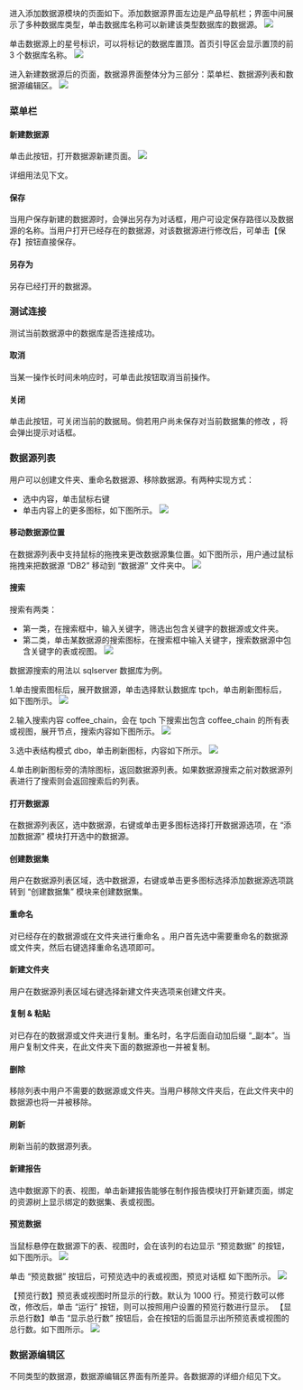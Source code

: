 进入添加数据源模块的页面如下。添加数据源界面左边是产品导航栏；界面中间展示了多种数据库类型，单击数据库名称可以新建该类型数据库的数据源。
![](//mc.qcloudimg.com/static/img/7940595c867253d1d9a96c63ae554927/image.png)

单击数据源上的星号标识，可以将标记的数据库置顶。首页引导区会显示置顶的前 3 个数据库名称。
![](//mc.qcloudimg.com/static/img/70afb39a153b1772d7325ef52658bdb9/image.png)

进入新建数据源后的页面，数据源界面整体分为三部分：菜单栏、数据源列表和数据源编辑区。
![](//mc.qcloudimg.com/static/img/a9ffc5705713cd6895060f5eec54be7b/image.png)

### 菜单栏
#### 新建数据源

单击此按钮，打开数据源新建页面。
![](//mc.qcloudimg.com/static/img/81c85a4d76b28c9553623d540051e1ea/image.png)

详细用法见下文。

#### 保存
当用户保存新建的数据源时，会弹出另存为对话框，用户可设定保存路径以及数据源的名称。当用户打开已经存在的数据源，对该数据源进行修改后，可单击【保存】按钮直接保存。
#### 另存为
另存已经打开的数据源。
### 测试连接
测试当前数据源中的数据库是否连接成功。
#### 取消
当某一操作长时间未响应时，可单击此按钮取消当前操作。
#### 关闭
单击此按钮，可关闭当前的数据局。倘若用户尚未保存对当前数据集的修改 ，将会弹出提示对话框。

### 数据源列表
用户可以创建文件夹、重命名数据源、移除数据源。有两种实现方式：

* 选中内容，单击鼠标右键  	 
* 单击内容上的更多图标，如下图所示。
![](//mc.qcloudimg.com/static/img/c4524308deb1d9b5ed7080788b2e044d/image.png)

#### 移动数据源位置
在数据源列表中支持鼠标的拖拽来更改数据源集位置。如下图所示，用户通过鼠标拖拽来把数据源 “DB2” 移动到 “数据源” 文件夹中。
![](//mc.qcloudimg.com/static/img/b1de775ca4b263f9c2cec87a9a195c56/image.png)

#### 搜索
搜索有两类：

* 第一类，在搜索框中，输入关键字，筛选出包含关键字的数据源或文件夹。
* 第二类，单击某数据源的搜索图标，在搜索框中输入关键字，搜索数据源中包含关键字的表或视图。
![](//mc.qcloudimg.com/static/img/da72323021c3f58dd3aa85b1d3f73185/image.png)

数据源搜索的用法以 sqlserver 数据库为例。


 1.单击搜索图标后，展开数据源，单击选择默认数据库 tpch，单击刷新图标后，如下图所示。
![](//mc.qcloudimg.com/static/img/6bf42c20fd4a892accd501083844eebc/image.png)

 2.输入搜索内容 coffee\_chain，会在 tpch 下搜索出包含 coffee_chain 的所有表或视图，展开节点，搜索内容如下图所示。
![](//mc.qcloudimg.com/static/img/54027d796140161d42ae020432078a24/image.png)

3.选中表结构模式 dbo，单击刷新图标，内容如下所示。
![](//mc.qcloudimg.com/static/img/18b29cd383d095cc861dff29a52b2ee0/image.png)

4.单击刷新图标旁的清除图标，返回数据源列表。如果数据源搜索之前对数据源列表进行了搜索则会返回搜索后的列表。

#### 打开数据源
在数据源列表区，选中数据源，右键或单击更多图标选择打开数据源选项，在 “添加数据源” 模块打开选中的数据源。
#### 创建数据集
用户在数据源列表区域，选中数据源，右键或单击更多图标选择添加数据源选项跳转到 “创建数据集” 模块来创建数据集。
#### 重命名
对已经存在的数据源或在文件夹进行重命名 。用户首先选中需要重命名的数据源或文件夹，然后右键选择重命名选项即可。
#### 新建文件夹
用户在数据源列表区域右键选择新建文件夹选项来创建文件夹。
#### 复制 & 粘贴
对已存在的数据源或文件夹进行复制。重名时，名字后面自动加后缀 “_副本”。当用户复制文件夹，在此文件夹下面的数据源也一并被复制。
#### 删除
移除列表中用户不需要的数据源或文件夹。当用户移除文件夹后，在此文件夹中的数据源也将一并被移除。
#### 刷新
刷新当前的数据源列表。
#### 新建报告
选中数据源下的表、视图，单击新建报告能够在制作报告模块打开新建页面，绑定的资源树上显示绑定的数据集、表或视图。
#### 预览数据
当鼠标悬停在数据源下的表、视图时，会在该列的右边显示 “预览数据” 的按钮，如下图所示。
![](//mc.qcloudimg.com/static/img/0593c4c677bc791cf8805782d73af5e9/image.png)

单击 “预览数据” 按钮后，可预览选中的表或视图，预览对话框 如下图所示。
![](//mc.qcloudimg.com/static/img/44fa177b17e71adc17dbb2dfa0417018/image.png)

【预览行数】预览表或视图时所显示的行数。默认为 1000 行。预览行数可以修改，修改后，单击 “运行” 按钮，则可以按照用户设置的预览行数进行显示。
【显示总行数】单击 “显示总行数” 按钮后，会在按钮的后面显示出所预览表或视图的总行数。如下图所示。
![](//mc.qcloudimg.com/static/img/86de24397bcd875c317aa3d70746ddd4/image.png)

### 数据源编辑区
不同类型的数据源，数据源编辑区界面有所差异。各数据源的详细介绍见下文。

